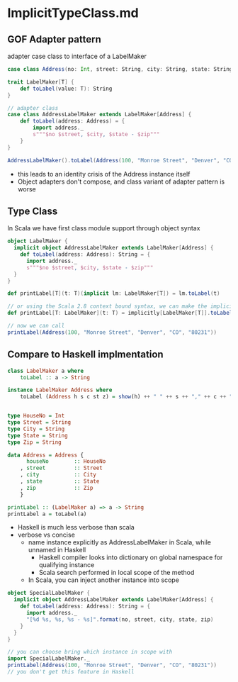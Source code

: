 # ImplicitTypeClass.md

## GOF Adapter pattern

adapter case class to interface of a LabelMaker

```scala
case class Address(no: Int, street: String, city: String, state: String, zip:String)

trait LabelMaker[T] {
    def toLabel(value: T): String
}

// adapter class
case class AddressLabelMaker extends LabelMaker[Address] {
    def toLabel(address: Address) = {
        import address._
        s"""$no $street, $city, $state - $zip"""
    }
}

AddressLabelMaker().toLabel(Address(100, "Monroe Street", "Denver", "CO", "80231"))
```

- this leads to an identity crisis of the Address instance itself
- Object adapters don't compose, and class variant of adapter pattern is worse

## Type Class

In Scala we have first class module support through object syntax

```scala
object LabelMaker {
  implicit object AddressLabelMaker extends LabelMaker[Address] {
    def toLabel(address: Address): String = {
      import address._
      s"""$no $street, $city, $state - $zip"""
  }
}

def printLabel[T](t: T)(implicit lm: LabelMaker[T]) = lm.toLabel(t)

// or using the Scala 2.8 context bound syntax, we can make the implicit argument unnamed ..
def printLabel[T: LabelMaker](t: T) = implicitly[LabelMaker[T]].toLabel(t)

// now we can call
printLabel(Address(100, "Monroe Street", "Denver", "CO", "80231"))

```


## Compare to Haskell implmentation
```haskell
class LabelMaker a where
    toLabel :: a -> String

instance LabelMaker Address where
    toLabel (Address h s c st z) = show(h) ++ " " ++ s ++ "," ++ c ++ "," ++ st ++ "-" ++ z


type HouseNo = Int
type Street = String
type City = String
type State = String
type Zip = String

data Address = Address {
      houseNo        :: HouseNo
    , street         :: Street
    , city           :: City
    , state          :: State
    , zip            :: Zip
    }

printLabel :: (LabelMaker a) => a -> String
printLabel a = toLabel(a)
```

- Haskell is much less verbose than scala
- verbose vs concise
    + name instance explicitly as AddressLabelMaker in Scala, while unnamed in Haskell
        * Haskell compiler looks into dictionary on global namespace for qualifying instance
        * Scala search performed in local scope of the method
    + In Scala, you can inject another instance into scope

```scala
object SpecialLabelMaker {
  implicit object AddressLabelMaker extends LabelMaker[Address] {
    def toLabel(address: Address): String = {
      import address._
      "[%d %s, %s, %s - %s]".format(no, street, city, state, zip)
    }
  }
}

// you can choose bring which instance in scope with 
import SpecialLabelMaker._
printLabel(Address(100, "Monroe Street", "Denver", "CO", "80231"))
// you don't get this feature in Haskell
```
